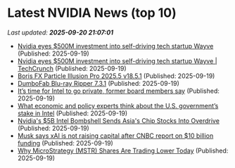 # Latest NVIDIA News (top 10)
_Last updated: **2025-09-20 21:07:01**_

- [Nvidia eyes $500M investment into self-driving tech startup Wayve](https://biztoc.com/x/5f224d61e17cde4a) (Published: 2025-09-19)
- [Nvidia eyes $500M investment into self-driving tech startup Wayve | TechCrunch](https://techcrunch.com/2025/09/19/nvidia-eyes-500m-investment-into-self-driving-tech-startup-wayve/) (Published: 2025-09-19)
- [Boris FX Particle Illusion Pro 2025.5 v18.5.1](https://post.rlsbb.to/boris-fx-particle-illusion-pro-2025-5-v18-5-1/) (Published: 2025-09-19)
- [DumboFab Blu-ray Ripper 7.3.1](https://post.rlsbb.to/dumbofab-blu-ray-ripper-7-3-1/) (Published: 2025-09-19)
- [It’s time for Intel to go private, former board members say](https://fortune.com/2025/09/19/time-for-intel-to-go-private-nvidia-government-trump/) (Published: 2025-09-19)
- [What economic and policy experts think about the U.S. government’s stake in Intel](https://www.pbs.org/newshour/politics/what-economic-and-policy-experts-think-about-the-u-s-governments-stake-in-intel) (Published: 2025-09-19)
- [Nvidia's $5B Intel Bombshell Sends Asia's Chip Stocks Into Overdrive](https://finance.yahoo.com/news/nvidias-5b-intel-bombshell-sends-201443299.html) (Published: 2025-09-19)
- [Musk says xAI is not raising capital after CNBC report on $10 billion funding](https://www.livemint.com/companies/news/musk-says-xai-is-not-raising-capital-after-cnbc-report-on-10-billion-funding-11758312702713.html) (Published: 2025-09-19)
- [Why MicroStrategy (MSTR) Shares Are Trading Lower Today](https://finance.yahoo.com/news/why-microstrategy-mstr-shares-trading-200638900.html) (Published: 2025-09-19)
